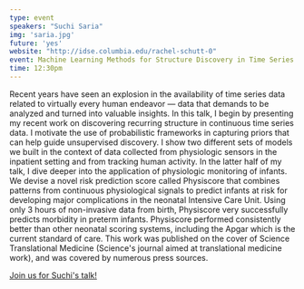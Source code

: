 ```yaml
---
type: event
speakers: "Suchi Saria"
img: 'saria.jpg'
future: 'yes'
website: "http://idse.columbia.edu/rachel-schutt-0"
event: Machine Learning Methods for Structure Discovery in Time Series Data with Application to Risk Prediction in Infants
time: 12:30pm
---
```

Recent years have seen an explosion in the availability of time series data related to virtually every human endeavor — data that demands to be analyzed and turned into valuable insights. In this talk, I begin by presenting my recent work on discovering recurring structure in continuous time series data. I motivate the use of probabilistic frameworks in capturing priors that can help guide unsupervised discovery. I show two different sets of models we built in the context of data collected from physiologic sensors in the inpatient setting and from tracking human activity. In the latter half of my talk, I dive deeper into the application of physiologic monitoring of infants. We devise a novel risk prediction score called Physiscore that combines patterns from continuous physiological signals to predict infants at risk for developing major complications in the neonatal Intensive Care Unit. Using only 3 hours of non-invasive data from birth, Physiscore very successfully predicts morbidity in preterm infants. Physiscore performed consistently better than other neonatal scoring systems, including the Apgar which is the current standard of care. This work was published on the cover of Science Translational Medicine (Science's journal aimed at translational medicine work), and was covered by numerous press sources.


<a href="https://dssgsuchisaria.eventbrite.com/" class="btn btn-huge btn-success btn-block btn-embossed">Join us for Suchi's talk!</a>

